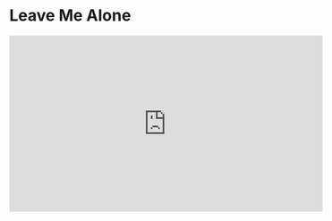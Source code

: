 <h1>Leave Me Alone</h1>

<iframe width="560" height="315" src="https://www.youtube.com/embed/znhqxdBblFE" frameborder="0" allow="accelerometer; autoplay; encrypted-media; gyroscope; picture-in-picture" allowfullscreen></iframe>
